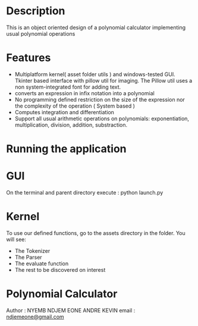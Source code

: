 # Description
This is an object oriented design of a polynomial calculator implementing usual polynomial operations

# Features
- Multiplatform kernel( asset folder utils ) and windows-tested GUI.
  Tkinter based interface with pillow util for imaging. The Pillow util uses a non system-integrated font for adding text.
- converts an expression in infix notation into a polynomial
- No programming defined restriction on the size of the expression nor the complexity of the operation ( System based )
- Computes integration and differentiation
- Support all usual arithmetic operations on polynomials: exponentiation, multiplication, division, addition, substraction.

# Running the application
# GUI
On the terminal and parent directory execute : 
python launch.py
# Kernel
To use our defined functions, go to the assets directory in the folder.
You will see:
- The Tokenizer
- The Parser
- The evaluate function
- The rest to be discovered on interest

# Polynomial Calculator
Author  : NYEMB NDJEM EONE ANDRE KEVIN
email   : ndjemeone@gmail.com
